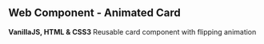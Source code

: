 ## Web Component - Animated Card

**VanillaJS, HTML & CSS3**
Reusable card component with flipping animation
